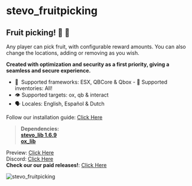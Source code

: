 # stevo_fruitpicking
## Fruit picking!  :apple: :tangerine: 
Any player can pick fruit, with configurable reward amounts. You can also change the locations, adding or removing as you wish.

**Created with optimization and security as a first priority, giving a seamless and secure experience.**
﻿
- :bank: ﻿﻿﻿ Supported frameworks: ESX, QBCore & Qbox 
﻿﻿﻿- :school_satchel:  Supported inventories: All! 
- :eye:  Supported targets: ox, qb & interact
- :speaking_head:  Locales: English, Español & Dutch


Follow our installation guide: [Click Here]()
﻿
> **Dependencies:**
> <br>
> **[stevo_lib 1.6.9](https://github.com/stevoscriptsteam/stevo_lib/releases/tag/1.6.8)**
> <br>
> **[ox_lib](https://github.com/overextended/ox_lib/releases/tag/v3.24.0)**

Preview: [Click Here](https://youtu.be/nmMr3Y0QKXw?si=sY0talBtUiRlEyOd)
<br>
Discord: [Click Here](https://discord.gg/stevoscripts)
<br>
**Check our our paid releases!**: [Click Here](https://store.stevoscripts.com/)


![stevo_fruitpicking](https://github.com/user-attachments/assets/c6b61a3e-a421-4e56-becd-bc110419804b)
